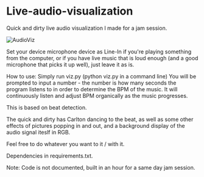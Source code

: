 # Live-audio-visualization
Quick and dirty live audio visualization I made for a jam session.

![AudioViz](demo.gif)

Set your device microphone device as Line-In if you're playing something from the computer, or if you have live music that is loud enough (and a good microphone that picks it up well), just leave it as is.

How to use:
Simply run viz.py
(python viz.py in a command line)
You will be prompted to input a number - the number is how many seconds the program listens to in order to determine the BPM of the music.
It will continuously listen and adjust BPM organically as the music progresses.

This is based on beat detection.

The quick and dirty has Carlton dancing to the beat, as well as some other effects of pictures popping in and out, and a background display of the audio signal iteslf in RGB.

Feel free to do whatever you want to it / with it.

Dependencies in requirements.txt.

Note: Code is not documented, built in an hour for a same day jam session.
